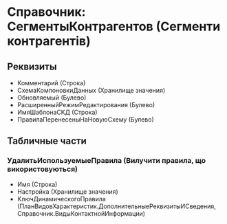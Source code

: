 ﻿# Справочник: СегментыКонтрагентов (Сегменти контрагентів)

## Реквизиты

- Комментарий (Строка)
- СхемаКомпоновкиДанных (Хранилище значения)
- Обновляемый (Булево)
- РасширенныйРежимРедактирования (Булево)
- ИмяШаблонаСКД (Строка)
- ПравилаПеренесеныНаНовуюСхему (Булево)

## Табличные части

### УдалитьИспользуемыеПравила (Вилучити правила, що використовуються)

- Имя (Строка)
- Настройка (Хранилище значения)
- КлючДинамическогоПравила (ПланВидовХарактеристик.ДополнительныеРеквизитыИСведения, Справочник.ВидыКонтактнойИнформации)

